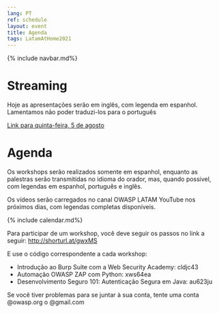 ```yaml
---
lang: PT
ref: schedule
layout: event
title: Agenda
tags: LatamAtHome2021
---
```

{% include navbar.md%}

<script>
  document.lang = "pt";
</script>

<h1>Streaming</h1>
Hoje as apresentações serão em inglês, com legenda em espanhol. Lamentamos não poder traduzi-los para o português 

[Link para quinta-feira, 5 de agosto](https://youtu.be/izG6VWodJs4)


<h1>Agenda</h1>
<p>Os workshops serão realizados somente em espanhol, enquanto as palestras serão transmitidas no idioma do orador, mas, quando possivel, com legendas em espanhol, português e inglês.</p>
<p>Os vídeos serão carregados no canal OWASP LATAM YouTube nos próximos dias, com legendas completas disponíveis.</p>

{% include calendar.md%}

Para participar de um workshop, você deve seguir os passos no link a seguir:
http://shorturl.at/gwxMS

E use o código correspondente a cada workshop:
* Introdução ao Burp Suite com a Web Security Academy: cldjc43
* Automação OWASP ZAP com Python: xws64ea
* Desenvolvimento Seguro 101: Autenticação Segura em Java: au623ju

Se você tiver problemas para se juntar à sua conta, tente uma conta @owasp.org o @gmail.com
